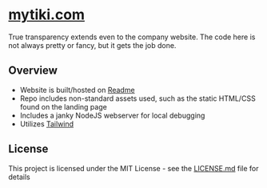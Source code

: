 [mytiki.com](https://mytiki.com)
===========
True transparency extends even to the company website. 
The code here is not always pretty or fancy, but it gets
the job done. 

## Overview
- Website is built/hosted on [Readme](https://readme.com)
- Repo includes non-standard assets used, such as the static HTML/CSS found on the landing page
- Includes a janky NodeJS webserver for local debugging
- Utilizes [Tailwind](https://tailwindcss.com)

## License
This project is licensed under the MIT License - see the 
[LICENSE.md](LICENSE) file for details
